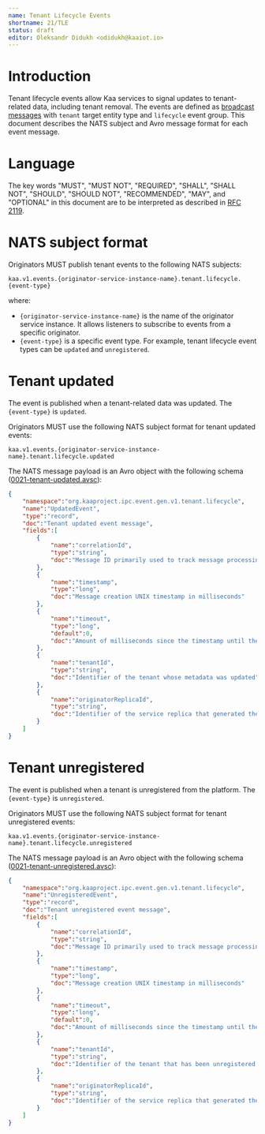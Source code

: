 ```yaml
---
name: Tenant Lifecycle Events
shortname: 21/TLE
status: draft
editor: Oleksandr Didukh <odidukh@kaaiot.io>
---
```


<!-- toc -->


# Introduction

Tenant lifecycle events allow Kaa services to signal updates to tenant-related data, including tenant removal.
The events are defined as [broadcast messages](/0003/README.md#broadcast-messaging) with `tenant` target entity type and `lifecycle` event group.
This document describes the NATS subject and Avro message format for each event message.


# Language

The key words "MUST", "MUST NOT", "REQUIRED", "SHALL", "SHALL NOT", "SHOULD", "SHOULD NOT", "RECOMMENDED", "MAY", and "OPTIONAL" in this document are to be interpreted as described in [RFC 2119](https://tools.ietf.org/html/rfc2119).


# NATS subject format

Originators MUST publish tenant events to the following NATS subjects:
```
kaa.v1.events.{originator-service-instance-name}.tenant.lifecycle.{event-type}
```

where:
- `{originator-service-instance-name}` is the name of the originator service instance. It allows listeners to subscribe to events from a specific originator.
- `{event-type}` is a specific event type. For example, tenant lifecycle event types can be `updated` and `unregistered`.


# Tenant updated

The event is published when a tenant-related data was updated.
The `{event-type}` is `updated`.

Originators MUST use the following NATS subject format for tenant updated events:
```
kaa.v1.events.{originator-service-instance-name}.tenant.lifecycle.updated
```

The NATS message payload is an Avro object with the following schema ([0021-tenant-updated.avsc](./0021-tenant-updated.avsc)):

```json
{
    "namespace":"org.kaaproject.ipc.event.gen.v1.tenant.lifecycle",
    "name":"UpdatedEvent",
    "type":"record",
    "doc":"Tenant updated event message",
    "fields":[
        {
            "name":"correlationId",
            "type":"string",
            "doc":"Message ID primarily used to track message processing across services"
        },
        {
            "name":"timestamp",
            "type":"long",
            "doc":"Message creation UNIX timestamp in milliseconds"
        },
        {
            "name":"timeout",
            "type":"long",
            "default":0,
            "doc":"Amount of milliseconds since the timestamp until the message expires. Value of 0 is reserved to indicate no expiration."
        },
        {
            "name":"tenantId",
            "type":"string",
            "doc":"Identifier of the tenant whose metadata was updated"
        },
        {
            "name":"originatorReplicaId",
            "type":"string",
            "doc":"Identifier of the service replica that generated the event"
        }
    ]
}
```


# Tenant unregistered

The event is published when a tenant is unregistered from the platform.
The `{event-type}` is `unregistered`.

Originators MUST use the following NATS subject format for tenant unregistered events:
```
kaa.v1.events.{originator-service-instance-name}.tenant.lifecycle.unregistered
```

The NATS message payload is an Avro object with the following schema ([0021-tenant-unregistered.avsc](./0021-tenant-unregistered.avsc)):

```json
{
    "namespace":"org.kaaproject.ipc.event.gen.v1.tenant.lifecycle",
    "name":"UnregisteredEvent",
    "type":"record",
    "doc":"Tenant unregistered event message",
    "fields":[
        {
            "name":"correlationId",
            "type":"string",
            "doc":"Message ID primarily used to track message processing across services"
        },
        {
            "name":"timestamp",
            "type":"long",
            "doc":"Message creation UNIX timestamp in milliseconds"
        },
        {
            "name":"timeout",
            "type":"long",
            "default":0,
            "doc":"Amount of milliseconds since the timestamp until the message expires. Value of 0 is reserved to indicate no expiration."
        },
        {
            "name":"tenantId",
            "type":"string",
            "doc":"Identifier of the tenant that has been unregistered from the platform"
        },
        {
            "name":"originatorReplicaId",
            "type":"string",
            "doc":"Identifier of the service replica that generated the event"
        }
    ]
}
```
